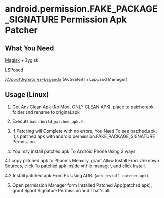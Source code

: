 # android.permission.FAKE_PACKAGE_SIGNATURE Permission Apk Patcher

## What You Need


[Magisk](https://github.com/topjohnwu/Magisk) + Zygisk

[LSPosed](https://github.com/LSPosed/LSPosed)

[XSpoofSignatures-Legends](https://github.com/Lobanokivan11/XSpoofSignatures-Legends/releases/latest) (Activated In Lsposed Manager)

## Usage (Linux)

1. Get Any Clean Apk (No Mod, ONLY CLEAN APK), place to patcherapk folder and rename to original.apk

2. Execute ```bash build_patched_apk.sh```

3. If Patching will Complete with no errors, You Need To see patched.apk, It,s patched apk with android.permission.FAKE_PACKAGE_SIGNATURE Permission.

4. You may install patched.apk To Android Phone Using 2 ways

4.1 copy patched.apk to Phone's Memory, grant Allow Install From Unknown Sources, click To patched.apk inside of file manager, and click Install.

4.2 Install patched.apk From Pc Using ADB. (```adb install patched.apk```).

5. Open permission Manager form Installed Patched App(patched.apk), grant Spoof Signature Permission and That's all.
